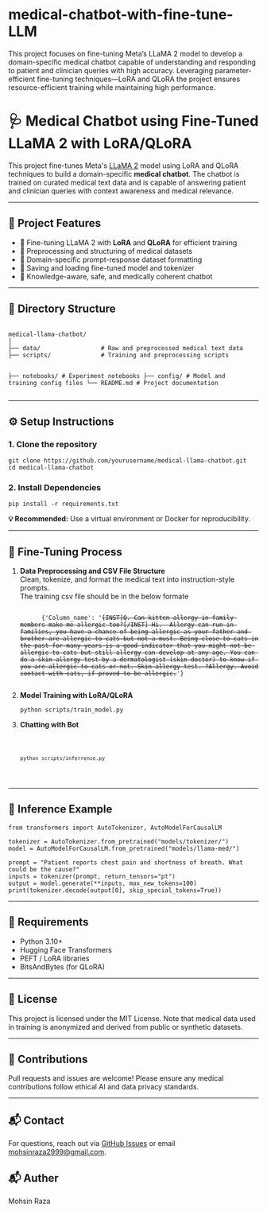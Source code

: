 # medical-chatbot-with-fine-tune-LLM
This project focuses on fine-tuning Meta’s LLaMA 2 model to develop a domain-specific medical chatbot capable of understanding and responding to patient and clinician queries with high accuracy. Leveraging parameter-efficient fine-tuning techniques—LoRA and QLoRA the project ensures resource-efficient training while maintaining high performance.
<!DOCTYPE html>
<html lang="en">
<head>
  <meta charset="UTF-8">
  <title>Medical Chatbot using Fine-Tuned LLaMA 2</title>
</head>
<body>

<h1>🩺 Medical Chatbot using Fine-Tuned LLaMA 2 with LoRA/QLoRA</h1>

<p>
  This project fine-tunes Meta's <a href="https://ai.meta.com/llama/" target="_blank">LLaMA 2</a> model using LoRA and QLoRA techniques to build a domain-specific <strong>medical chatbot</strong>. 
  The chatbot is trained on curated medical text data and is capable of answering patient and clinician queries with context awareness and medical relevance.
</p>

<hr>

<h2>🚀 Project Features</h2>
<ul>
  <li>🔬 Fine-tuning LLaMA 2 with <strong>LoRA</strong> and <strong>QLoRA</strong> for efficient training</li>
  <li>🧹 Preprocessing and structuring of medical datasets</li>
  <li>🏥 Domain-specific prompt-response dataset formatting</li>
  <li>💾 Saving and loading fine-tuned model and tokenizer</li>
  <li>🧠 Knowledge-aware, safe, and medically coherent chatbot</li>
</ul>

<hr>

<h2>📂 Directory Structure</h2>
<pre><code>
medical-llama-chatbot/
│
├── data/                 # Raw and preprocessed medical text data
├── scripts/              # Training and preprocessing scripts
  
├── notebooks/            # Experiment notebooks
├── config/               # Model and training config files
└── README.md             # Project documentation
</code></pre>

<hr>

<h2>⚙️ Setup Instructions</h2>

<h3>1. Clone the repository</h3>
<pre><code>git clone https://github.com/yourusername/medical-llama-chatbot.git
cd medical-llama-chatbot
</code></pre>

<h3>2. Install Dependencies</h3>
<pre><code>pip install -r requirements.txt
</code></pre>

<p><strong>💡 Recommended:</strong> Use a virtual environment or Docker for reproducibility.</p>

<hr>

<h2>🧪 Fine-Tuning Process</h2>

<ol>
  <li><strong>Data Preprocessing and CSV File Structure</strong><br>
      Clean, tokenize, and format the medical text into instruction-style prompts.<br>
      The training csv file should be in the below formate<br>
          <pre><code> 
      {'Column_name': '<s>[INST]Q. Can kitten allergy in family members make me allergic too?[/INST] Hi.  Allergy can run in families, you have a chance of being allergic as your father and brother are allergic to cats but not a must. Being close to cats in the past for many years is a good indicator that you might not be allergic to cats but still allergy can develop at any age. You can do a skin allergy test by a dermatologist (skin doctor) to know if you are allergic to cats or not. Skin allergy test. ?Allergy. Avoid contact with cats, if proved to be allergic.</s>'}
      </code></pre>
    
  </li>
  <li><strong>Model Training with LoRA/QLoRA</strong><br>
      <pre><code>python scripts/train_model.py </code></pre>
  </li>
  <li><strong>Chatting with Bot</strong><br>
      <pre><code>
 <pre><code>python scripts/inferrence.py </code></pre>
      </code></pre>
  </li>
</ol>

<hr>

<h2>💬 Inference Example</h2>

<pre><code>from transformers import AutoTokenizer, AutoModelForCausalLM

tokenizer = AutoTokenizer.from_pretrained("models/tokenizer/")
model = AutoModelForCausalLM.from_pretrained("models/llama-med/")

prompt = "Patient reports chest pain and shortness of breath. What could be the cause?"
inputs = tokenizer(prompt, return_tensors="pt")
output = model.generate(**inputs, max_new_tokens=100)
print(tokenizer.decode(output[0], skip_special_tokens=True))
</code></pre>

<hr>

<h2>📌 Requirements</h2>
<ul>
  <li>Python 3.10+</li>
  <li>Hugging Face Transformers</li>
  <li>PEFT / LoRA libraries</li>
  <li>BitsAndBytes (for QLoRA)</li>
</ul>

<hr>

<h2>📄 License</h2>
<p>
  This project is licensed under the MIT License. Note that medical data used in training is anonymized and derived from public or synthetic datasets.
</p>

<hr>

<h2>🤝 Contributions</h2>
<p>
  Pull requests and issues are welcome! Please ensure any medical contributions follow ethical AI and data privacy standards.
</p>

<hr>

<h2>📬 Contact</h2>
<p>
  For questions, reach out via <a href="https://github.com/medical-chatbot-with-fine-tune-LLM/issues">GitHub Issues</a> or email 
  <a href="mailto:mohsinraza2999@gmail.com">mohsinraza2999@gmail.com</a>.
</p>
<h2>📬 Auther</h2>
<p>Mohsin Raza</p>
</body>
</html>
